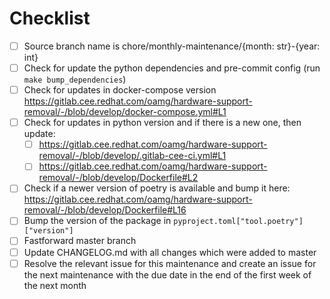 <!-- Thank you for your contribution!

Specify here the list of referenced issues and issues, which are going to
be closed by this MR

i.e.

Ref # XXX

Ref # XXX

Closes # XXX

Closes # XXX

-->

# Checklist

- [ ] Source branch name is chore/monthly-maintenance/{month: str}-{year: int}
- [ ] Check for update the python dependencies and pre-commit config
      (run `make bump_dependencies`)
- [ ] Check for updates in docker-compose version https://gitlab.cee.redhat.com/oamg/hardware-support-removal/-/blob/develop/docker-compose.yml#L1
- [ ] Check for updates in python version and if there is a new one, then update:
    - [ ] https://gitlab.cee.redhat.com/oamg/hardware-support-removal/-/blob/develop/.gitlab-cee-ci.yml#L1
    - [ ] https://gitlab.cee.redhat.com/oamg/hardware-support-removal/-/blob/develop/Dockerfile#L2
- [ ] Check if a newer version of poetry is available and bump it here:
https://gitlab.cee.redhat.com/oamg/hardware-support-removal/-/blob/develop/Dockerfile#L16
- [ ] Bump the version of the package in `pyproject.toml["tool.poetry"]["version"]`
- [ ] Fastforward master branch
- [ ] Update CHANGELOG.md with all changes which were added to master
- [ ] Resolve the relevant issue for this maintenance and create an issue for
      the next maintenance  with the due date in the end of the first week of
      the next month
